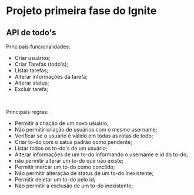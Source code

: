 # Projeto primeira fase do Ignite

## API de todo's

Prncipais funcionalidades: 

* Criar usuários;
* Criar Tarefas (todo's);
* Listar tarefas;
* Alterar informações da tarefa;
* Alterar status;
* Excluir tarefa;
<br>

Principais regras: 

* Permitir a criação de um novo usuário; 
* Não permitir criação de usuários com o mesmo username; 
* Verificar se o usuário é válido em todas as rotas de todo; 
* Criar to-do com o satus padrão como pendente; 
* Listar todos os to-do's de um usuário; 
* Alterar informações de um to-do informando o username e id do to-do; 
* não permitir alterar um to-do que não existe; 
* Permitir marcar um to-do como conclído; 
* Não permitir alteração de status de um to-do inexistente; 
* Permitir deletar um to-do pelo id;
* Não permitir a exclusão de um to-do inexistente;
